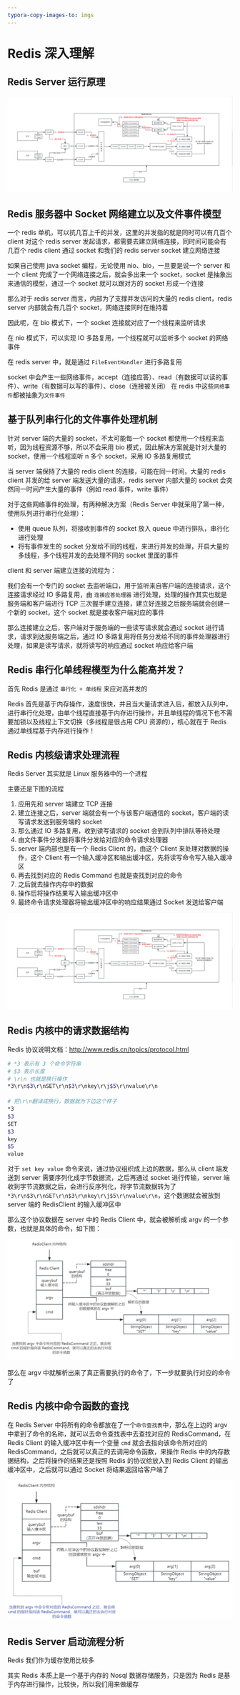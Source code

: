 ```yaml
---
typora-copy-images-to: imgs
---
```


# Redis 深入理解



## Redis Server 运行原理

![1700542695254](imgs/1700542695254.png)



## Redis 服务器中 Socket 网络建立以及文件事件模型

一个 redis 单机，可以抗几百上千的并发，这里的并发指的就是同时可以有几百个 client 对这个 redis server 发起请求，都需要去建立网络连接，同时间可能会有几百个 redis client 通过 socket 和我们的 redis server socket 建立网络连接



如果自己使用 java socket 编程，无论使用 nio、bio，一旦要是说一个 server 和一个 client 完成了一个网络连接之后，就会多出来一个 socket，socket 是抽象出来通信的模型，通过一个 socket 就可以跟对方的 socket 形成一个连接



那么对于 redis server 而言，内部为了支撑并发访问的大量的 redis client，redis server 内部就会有几百个 socket，网络连接同时在维持着

因此呢，在 bio 模式下，一个 socket 连接就对应了一个线程来监听请求

在 nio 模式下，可以实现 IO 多路复用，一个线程就可以监听多个 socket 的网络事件

在 redis server 中，就是通过 `FileEventHandler` 进行多路复用

socket 中会产生一些网络事件，accept（连接应答）、read（有数据可以读的事件）、write（有数据可以写的事件）、close（连接被关闭） 在 redis 中这些`网络事件`都被抽象为`文件事件`

## 基于队列串行化的文件事件处理机制

针对 server 端的大量的 socket，不太可能每一个 socket 都使用一个线程来监听，因为线程资源不够，所以不会采用 bio 模式，因此解决方案就是针对大量的 socket，使用一个线程监听 n 多个 socket，采用 IO 多路复用模式

当 server 端保持了大量的 redis client 的连接，可能在同一时间，大量的 redis client 并发的给 server 端发送大量的请求，redis server 内部大量的 socket 会突然同一时间产生大量的事件（例如 read 事件，write 事件）

对于这些网络事件的处理，有两种解决方案（Redis Server 中就采用了第一种，使用队列进行串行化处理）：

- 使用 queue 队列，将接收到事件的 socket 放入 queue 中进行排队，串行化进行处理
- 将有事件发生的 socket 分发给不同的线程，来进行并发的处理，开启大量的多线程，多个线程并发的去处理不同的 socket 里面的事件



client 和 server 端建立连接的流程为：

我们会有一个专门的 socket 去监听端口，用于监听来自客户端的连接请求，这个连接请求经过 IO 多路复用，由 `连接应答处理器` 进行处理，处理的操作其实也就是服务端和客户端进行 TCP 三次握手建立连接，建立好连接之后服务端就会创建一个新的 socket，这个 socket 就是接收客户端对应的事件

那么连接建立之后，客户端对于服务端的一些读写请求就会通过 socket 进行请求，请求到达服务端之后，通过 IO 多路复用将任务分发给不同的事件处理器进行处理，如果是读写请求，就将读写的响应通过 socket 响应给客户端



## Redis 串行化单线程模型为什么能高并发？

首先 Redis 是通过 `串行化 + 单线程` 来应对高并发的

Redis 首先是基于内存操作，速度很快，并且当大量请求进入后，都放入队列中，进行串行化处理，由单个线程直接基于内存进行操作，并且单线程的情况下也不需要加锁以及线程上下文切换（多线程是很占用 CPU 资源的），核心就在于 Redis 通过单线程基于内存进行操作！

## Redis 内核级请求处理流程

Redis Server 其实就是 Linux 服务器中的一个进程

主要还是下图的流程

1. 应用先和 server 端建立 TCP 连接
2. 建立连接之后，server 端就会有一个与该客户端通信的 socket，客户端的读写请求发送到服务端的 socket
3. 那么通过 IO 多路复用，收到读写请求的 socket 会到队列中排队等待处理
4. 由文件事件分发器将事件分发给对应的命令请求处理器
5. server 端内部也是有一个 Redis Client 的，由这个 Client 来处理对数据的操作，这个 Client 有一个输入缓冲区和输出缓冲区，先将读写命令写入输入缓冲区
6. 再去找到对应的 Redis Command 也就是查找到对应的命令
7. 之后就去操作内存中的数据
8. 操作后将操作结果写入输出缓冲区中
9. 最终命令请求处理器将输出缓冲区中的响应结果通过 Socket 发送给客户端

![1700542695254](imgs/1700542695254.png)

## Redis 内核中的请求数据结构

Redis 协议说明文档：http://www.redis.cn/topics/protocol.html

```bash
# *3 表示有 3 个命令字符串
# $3 表示长度
# \r\n 也就是换行操作
*3\r\n$3\r\nSET\r\n$3\r\nkey\r\j$5\r\nvalue\r\n

# 把\r\n翻译成换行，数据就为下边这个样子
*3
$3
SET
$3
key
$5
value
```

对于 `set key value` 命令来说，通过协议组织成上边的数据，那么从 client 端发送到 server 需要序列化成字节数据流，之后再通过 socket 进行传输，server 端收到字节流数据之后，会进行反序列化，将字节流数据转为了 `*3\r\n$3\r\nSET\r\n$3\r\nkey\r\j$5\r\nvalue\r\n`，这个数据就会被放到 server 端的 RedisClient 的输入缓冲区中

那么这个协议数据在 server 中的 Redis Client 中，就会被解析成 argv 的一个参数，也就是具体的命令，如下图：

![1700549162004](imgs/1700549162004.png)

那么在 argv 中就解析出来了真正需要执行的命令了，下一步就要执行对应的命令了



## Redis 内核中命令函数的查找

在 Redis Server 中将所有的命令都放在了一个`命令查找表`中，那么在上边的 argv 中拿到了命令的名称，就可以去命令查找表中去查找对应的 RedisCommand，在 Redis Client 的输入缓冲区中有一个变量 `cmd` 就会去指向该命令所对应的 RedisCommand，之后就可以真正的去调用命令函数，来操作 Redis 中的内存数据结构，之后将操作的结果还是按照 Redis 的协议给放入到 Redis Client 的输出缓冲区中，之后就可以通过 Socket 将结果返回给客户端了

![1700549320844](imgs/1700549320844.png)



## Redis Server 启动流程分析

Redis 我们作为缓存使用比较多

其实 Redis 本质上是一个基于内存的 Nosql 数据存储服务，只是因为 Redis 是基于内存进行操作，比较快，所以我们用来做缓存

